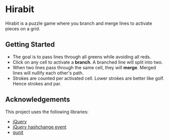Hirabit
======
Hirabit is a puzzle game where you branch and merge lines to activate pieces on a grid.

Getting Started
------
* The goal is to pass lines through all greens while avoiding all reds.
* Click on any cell to activate a **branch**.  A branched line will split into two.
* When two lines pass through the same cell, they will **merge**.  Merged lines will nullify each other's path.
* Strokes are counted per activated cell.  Lower strokes are better like golf.  Hence strokes and par.

Acknowledgements
------
This project uses the following libraries:
* [jQuery](http://jquery.com)
* [jQuery hashchange event](http://benalman.com/projects/jquery-hashchange-plugin/)
* [qunit](http://qunitjs.com)
